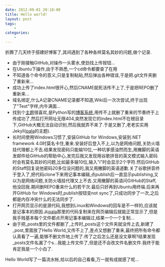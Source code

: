 ```yaml
---
date: 2012-09-01 20:18:00
title: Hello world!
layout: post
tags:
    - 
categories:
    - 
---
```


折腾了几天终于搭建好博客了,其间遇到了各种各样莫名其妙的问题,做个记录.

* 由于刚接触GitHub,对操作一头雾水,使劲找上传按钮...
* 在Ubuntu下操作,由于不熟悉,一个cd命令都要查了在用
* 不知道各个命令的意义,只是复制粘贴,然后弹出各种错误,于是把.git文件夹删了重新来...
* 成功上传了index.html很开心,然后CNAME就死活传不上了,于是把REPO删了重新来...
* 域名绑定,什么A记录CNAME记录都不知道,Wiki后一次次尝试,终于出现了"Test"字样,内牛满面...
* 找到个[主题](http://whouz.com/)很喜欢,是Python写的[博客系统](https://github.com/whtsky/catsup),用传不上就删了重来的节奏终于上传成功了,然后打开网址无限404,突然发现它的index.html不在根目录下,GitHub大概无法自动识别,然后我就弄不来了.于是又删了,老老实实用Jekyll([pala](https://github.com/pala/pala.github.com)的主题).
* 长时间使用Windows习惯了,安装GitHub for Windows,安装到.NET framework 4.0时莫名卡住,重来.安装好后登入不上,以为是网络问题,关防火墙挂代理都上不去.结果发现密码只能输10位,一种坑爹感油然而生,用撇脚的英语发邮件给GitHub的帮助中心,发完后我又发现用谷歌拼音的英文模式输入密码时会有莫名其妙的问题,比如最多输10位,输入"i"时会显示2个字符.然后GitHub的Staff回复说他密码20多位没问题的,我又用撇脚的英语道歉.关了谷歌拼音终于登入了,把代码clone下来用记事本编辑,点publish后一直显示publishing,又以为是网络问题,关防火墙挂代理又上不去.又用撇脚的英语问GitHub的Staff,他没回我.期间删REPO重来什么的若干次.最后只好再到Ubuntu用终端.后来再开GitHub for Windows时,publish按钮变not sync了,只成功同步了一次,之后都是内存冲突什么的无法同步了.
* 打开网页显示的是源代码,我想到Linux和Windows的回车是不一样的,应该就是记事本的原因.从[pala](https://github.com/pala/pala.github.com)那里的代码复制来在网页编辑后就能正常显示了,但是我手贱基本每个文件都点开用记事本编辑过,结果一个一个复制...
* 由于把_posts里的文件都删了,上传时_posts这个文件夹就没传上去,新建了_post,里面放了Hello World,又传不上了,差点又想删了重来,最终把所有命令都认真看了一遍,能够不删文件地上传了.传了之后怎么还是没文章啊?结果发现_posts文件名漏了个s...我能上传文件了,但是还不会改文件名删文件.我终于能肯定我是一个小白了.

Hello World写了一篇流水帐,给以后的自己看看,万一就有成就感了呢...